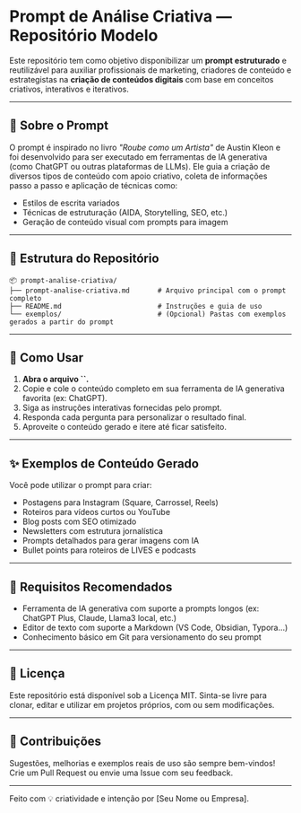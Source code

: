 # Prompt de Análise Criativa — Repositório Modelo

Este repositório tem como objetivo disponibilizar um **prompt estruturado** e reutilizável para auxiliar profissionais de marketing, criadores de conteúdo e estrategistas na **criação de conteúdos digitais** com base em conceitos criativos, interativos e iterativos.

---

## 📌 Sobre o Prompt

O prompt é inspirado no livro *"Roube como um Artista"* de Austin Kleon e foi desenvolvido para ser executado em ferramentas de IA generativa (como ChatGPT ou outras plataformas de LLMs). Ele guia a criação de diversos tipos de conteúdo com apoio criativo, coleta de informações passo a passo e aplicação de técnicas como:

- Estilos de escrita variados
- Técnicas de estruturação (AIDA, Storytelling, SEO, etc.)
- Geração de conteúdo visual com prompts para imagem

---

## 📁 Estrutura do Repositório

```
📦 prompt-analise-criativa/
├── prompt-analise-criativa.md       # Arquivo principal com o prompt completo
├── README.md                        # Instruções e guia de uso
└── exemplos/                        # (Opcional) Pastas com exemplos gerados a partir do prompt
```

---

## 🚀 Como Usar

1. **Abra o arquivo **``**.**
2. Copie e cole o conteúdo completo em sua ferramenta de IA generativa favorita (ex: ChatGPT).
3. Siga as instruções interativas fornecidas pelo prompt.
4. Responda cada pergunta para personalizar o resultado final.
5. Aproveite o conteúdo gerado e itere até ficar satisfeito.

---

## ✨ Exemplos de Conteúdo Gerado

Você pode utilizar o prompt para criar:

- Postagens para Instagram (Square, Carrossel, Reels)
- Roteiros para vídeos curtos ou YouTube
- Blog posts com SEO otimizado
- Newsletters com estrutura jornalística
- Prompts detalhados para gerar imagens com IA
- Bullet points para roteiros de LIVES e podcasts

---

## 📌 Requisitos Recomendados

- Ferramenta de IA generativa com suporte a prompts longos (ex: ChatGPT Plus, Claude, Llama3 local, etc.)
- Editor de texto com suporte a Markdown (VS Code, Obsidian, Typora...)
- Conhecimento básico em Git para versionamento do seu prompt

---

## 📎 Licença

Este repositório está disponível sob a Licença MIT. Sinta-se livre para clonar, editar e utilizar em projetos próprios, com ou sem modificações.

---

## 🤝 Contribuições

Sugestões, melhorias e exemplos reais de uso são sempre bem-vindos! Crie um Pull Request ou envie uma Issue com seu feedback.

---

Feito com 💡 criatividade e intenção por [Seu Nome ou Empresa].

